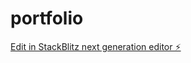 # portfolio

[Edit in StackBlitz next generation editor ⚡️](https://stackblitz.com/~/github.com/willhpkns/portfolio)